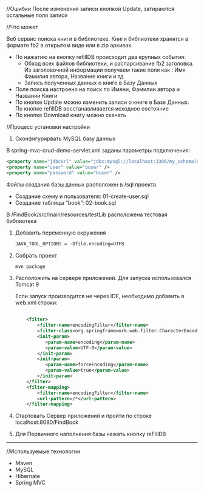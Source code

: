 //Ошибки
После изменения записи кнопкой Update, затираются остальные поля записи

//Что может

Веб сервис поиска книги в библиотеке. Книги библиотеки хранятся в формате fb2 в открытом виде или в zip архивах. 

- По нажатию на кнопку refillDB происходит два крупных события:
    - Обход всех файлов библиотеки, и распарсивание fb2 заголовка. Из заголовочной информации получаем такие поля как : Имя Фамилия автора, Название книги и тд
    - Запись полученных данных о книге в Базу Данных
- Поле поиска настроено на поиск по Имени, Фамилии автора и Названии Книги
- По кнопке Update можно изменить записи о книге в Базе Данных. По кнопке refillDB восстанавливается исходное состояние
- По кнопке Download книгу можно скачать

//Процесс установки настройки

1. Сконфигурирвать MySQL базу данных

В spring-mvc-crud-demo-servlet.xml заданы параметры подключения:

```xml
<property name="jdbcUrl" value="jdbc:mysql://localhost:3306/my_schema?useSSL=false&serverTimezone=UTC" />
<property name="user" value="buser" />
<property name="password" value="buser" />
```

Файлы создания базы данных расположен в /sql проекта

- Создание схему и пользователя: 01-create-user.sql
- Создание таблицы “book”: 02-book.sql

В /FindBook/src/main/resources/testLib расположена тестовая библиотека

1. Добавить переменную окружения
    
    ```xml
    JAVA_TOOL_OPTIONS = -Dfile.encoding=UTF8
    ```
    
2. Собрать проект
    
    ```xml
    mvn package
    ```
    
3. Расположить на сервере приложений. Для запуска использовался Tomcat 9
    
    Если запуск производится не через IDE, необходимо добавить в web.xml строки:
    
    ```xml
     
    	<filter>  
    	    <filter-name>encodingFilter</filter-name>  
    	    <filter-class>org.springframework.web.filter.CharacterEncodingFilter</filter-class>  
    	    <init-param>  
    	       <param-name>encoding</param-name>  
    	       <param-value>UTF-8</param-value>  
    	    </init-param>  
    	    <init-param>  
    	       <param-name>forceEncoding</param-name>  
    	       <param-value>true</param-value>  
    	    </init-param>  
    	</filter>  
    	<filter-mapping>  
    	    <filter-name>encodingFilter</filter-name>  
    	    <url-pattern>/*</url-pattern>  
    	</filter-mapping>
    ```
    
4. Стартовать Сервер приложений и пройти по строке localhost:8080/FindBook
5. Для Первичного нaполнения базы нажать кнопку reFillDB

---

//Используемые технологии

- Maven
- MySQL
- Hibernate
- Spring MVC
